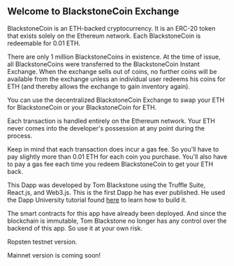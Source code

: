 ## Welcome to BlackstoneCoin Exchange

BlackstoneCoin is an ETH-backed cryptocurrency. It is an ERC-20 token that exists solely on the Ethereum network. Each BlackstoneCoin is redeemable for 0.01 ETH. 

There are only 1 million BlackstoneCoins in existence. At the time of issue, all BlackstoneCoins were transferred to the BlackstoneCoin Instant Exchange. When the exchange sells out of coins, no further coins will be available from the exchange unless an individual user redeems his coins for ETH (and thereby allows the exchange to gain inventory again).

You can use the decentralized BlackstoneCoin Exchange to swap your ETH for BlackstoneCoin or your BlackstoneCoin for ETH. 

Each transaction is handled entirely on the Ethereum network. Your ETH never comes into the developer's possession at any point during the process.

Keep in mind that each transaction does incur a gas fee. So you'll have to pay slightly more than 0.01 ETH for each coin you purchase. You'll also have to pay a gas fee each time you redeem BlackstoneCoin to get your ETH back.

This Dapp was developed by Tom Blackstone using the Truffle Suite, React.js, and Web3.js. This is the first Dapp he has ever published. He used the Dapp University tutorial found [here](https://www.youtube.com/watch?v=sCE-fQJAVQ4) to learn how to build it.

The smart contracts for this app have already been deployed. And since the blockchain is immutable, Tom Blackstone no longer has any control over the backend of this app. So use it at your own risk. 

Ropsten testnet version.

Mainnet version is coming soon!
